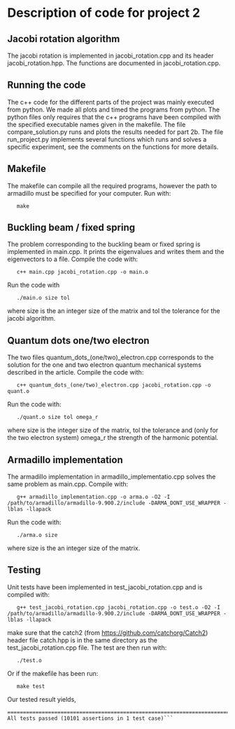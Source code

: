# Description of code for project 2


## Jacobi rotation algorithm
The jacobi rotation is implemented in jacobi_rotation.cpp and its header jacobi_rotation.hpp.
The functions are documented in jacobi_rotation.cpp.

## Running the code
The c++ code for the different parts of the project was mainly executed from python. We made all plots and timed the programs from python. The python files only requires that the c++ programs have been compiled with the specified executable names given in the makefile.
The file compare_solution.py runs and plots the results needed for part 2b.
The file run_project.py implements several functions which runs and solves a specific experiment, see the comments on the functions for more details.

## Makefile
The makefile can compile all the required programs, however the path to armadillo must be specified for your computer.
Run with:

```    make ```

## Buckling beam / fixed spring
The problem corresponding to the buckling beam or fixed spring is implemented in main.cpp. It prints the eigenvalues and writes them and the eigenvectors to a file.
Compile the code with:

```    c++ main.cpp jacobi_rotation.cpp -o main.o ```

Run the code with

```    ./main.o size tol ```

where size is the an integer size of the matrix and tol the tolerance for the jacobi algorithm.

## Quantum dots one/two electron
The two files quantum_dots_(one/two)_electron.cpp corresponds to the solution for the one and two electron quantum mechanical systems described in the article.
Compile the code with:

```    c++ quantum_dots_(one/two)_electron.cpp jacobi_rotation.cpp -o quant.o ```

Run the code with:

```    ./quant.o size tol omega_r ```

where size is the integer size of the matrix, tol the tolerance and (only for the two electron system) omega_r the strength of the harmonic potential.

## Armadillo implementation
The armadillo implementation in armadillo_implementatio.cpp solves the same problem as main.cpp.
Compile with:

```    g++ armadillo_implementation.cpp -o arma.o -O2 -I /path/to/armadillo/armadillo-9.900.2/include -DARMA_DONT_USE_WRAPPER -lblas -llapack ```

Run the code with:

```    ./arma.o size ```

where size is the an integer size of the matrix.

## Testing
Unit tests have been implemented in test_jacobi_rotation.cpp and is compiled with:

 ```   g++ test_jacobi_rotation.cpp jacobi_rotation.cpp -o test.o -O2 -I /path/to/armadillo/armadillo-9.900.2/include -DARMA_DONT_USE_WRAPPER -lblas -llapack```

make sure that the catch2 (from https://github.com/catchorg/Catch2) header file catch.hpp is in the same directory as the test_jacobi_rotation.cpp file.
The test are then run with:

```    ./test.o ```

Or if the makefile has been run:

```    make test ```

Our tested result yields,

```\>>>.-/test.o
===============================================================================
All tests passed (10101 assertions in 1 test case)```

